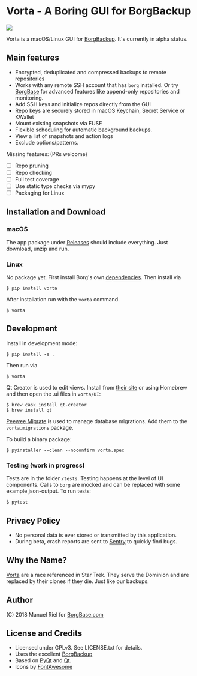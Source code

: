 # Vorta - A Boring GUI for BorgBackup

![](https://files.qmax.us/vorta-screencast-2.gif)

Vorta is a macOS/Linux GUI for [BorgBackup](https://borgbackup.readthedocs.io). It's currently in alpha status. 

## Main features

- Encrypted, deduplicated and compressed backups to remote repositories
- Works with any remote SSH account that has `borg` installed. Or try [BorgBase](https://www.borgbase.com) for advanced features like append-only repositories and monitoring.
- Add SSH keys and initialize repos directly from the GUI
- Repo keys are securely stored in macOS Keychain, Secret Service or KWallet
- Mount existing snapshots via FUSE
- Flexible scheduling for automatic background backups.
- View a list of snapshots and action logs
- Exclude options/patterns.

Missing features: (PRs welcome)

- [ ] Repo pruning
- [ ] Repo checking
- [ ] Full test coverage
- [ ] Use static type checks via mypy
- [ ] Packaging for Linux

## Installation and Download
### macOS
The app package under [Releases](https://github.com/borgbase/vorta/releases) should include everything. Just download, unzip and run.

### Linux
No package yet. First install Borg's own [dependencies](https://borgbackup.readthedocs.io/en/stable/installation.html#dependencies). Then install via
```
$ pip install vorta
```

After installation run with the `vorta` command.
```
$ vorta
```

## Development
Install in development mode:
```
$ pip install -e .
```

Then run via
```
$ vorta
```

Qt Creator is used to edit views. Install from [their site](https://www.qt.io/download) or using Homebrew and then open the .ui files in `vorta/UI`:
```
$ brew cask install qt-creator
$ brew install qt
```

[Peewee Migrate](https://github.com/klen/peewee_migrate) is used to manage database migrations. Add them to the `vorta.migrations` package.

To build a binary package:
```
$ pyinstaller --clean --noconfirm vorta.spec 
```

### Testing (work in progress)
Tests are in the folder `/tests`. Testing happens at the level of UI components. Calls to `borg` are mocked and can be replaced with some example json-output. To run tests:
```
$ pytest
```

## Privacy Policy
- No personal data is ever stored or transmitted by this application.
- During beta, crash reports are sent to [Sentry](https://sentry.io) to quickly find bugs.

## Why the Name?
[Vorta](http://memory-alpha.wikia.com/wiki/Vorta) are a race referenced in Star Trek. They serve the Dominion and are replaced by their clones if they die. Just like our backups.

## Author
(C) 2018 Manuel Riel for [BorgBase.com](https://www.borgbase.com)

## License and Credits
- Licensed under GPLv3. See LICENSE.txt for details.
- Uses the excellent [BorgBackup](https://www.borgbackup.org)
- Based on [PyQt](https://riverbankcomputing.com/software/pyqt/intro) and [Qt](https://www.qt.io).
- Icons by [FontAwesome](https://fontawesome.com)
